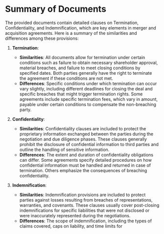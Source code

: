 # Summary of Documents

The provided documents contain detailed clauses on Termination, Confidentiality, and Indemnification, which are key elements in merger and acquisition agreements. Here is a summary of the similarities and differences among these provisions:

1. **Termination**:
   - **Similarities**: All documents allow for termination under certain conditions such as failure to obtain necessary shareholder approval, material breaches, and failure to meet closing conditions by specified dates. Both parties generally have the right to terminate the agreement if these conditions are not met.
   - **Differences**: Specific conditions under which termination can occur vary slightly, including different deadlines for closing the deal and specific breaches that might trigger termination rights. Some agreements include specific termination fees, which vary in amount, payable under certain conditions to compensate the non-breaching party.

2. **Confidentiality**:
   - **Similarities**: Confidentiality clauses are included to protect the proprietary information exchanged between the parties during the negotiation and due diligence phases. These clauses generally prohibit the disclosure of confidential information to third parties and outline the handling of sensitive information.
   - **Differences**: The extent and duration of confidentiality obligations can differ. Some agreements specify detailed procedures on how confidential information must be handled and returned in case of termination. Others emphasize the consequences of breaching confidentiality.

3. **Indemnification**:
   - **Similarities**: Indemnification provisions are included to protect parties against losses resulting from breaches of representations, warranties, and covenants. These clauses usually cover post-closing indemnifications for specific liabilities that were not disclosed or were inaccurately represented during the negotiations.
   - **Differences**: The scope of indemnification, including the types of claims covered, caps on liability, and time limits for